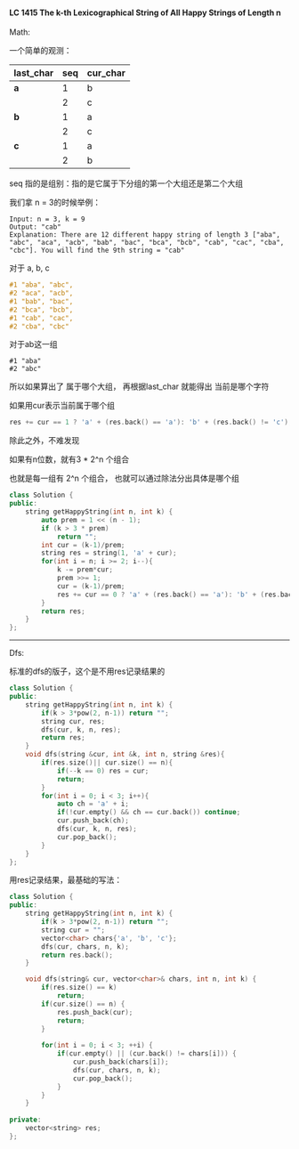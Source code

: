 #### LC 1415 The k-th Lexicographical String of All Happy Strings of Length n

Math:

一个简单的观测：

| last_char | seq  | cur_char |
| --------- | :--- | -------- |
| **a**     | 1    | b        |
|           | 2    | c        |
| **b**     | 1    | a        |
|           | 2    | c        |
| **c**     | 1    | a        |
|           | 2    | b        |

seq 指的是组别：指的是它属于下分组的第一个大组还是第二个大组

我们拿 n = 3的时候举例：

```
Input: n = 3, k = 9
Output: "cab"
Explanation: There are 12 different happy string of length 3 ["aba", "abc", "aca", "acb", "bab", "bac", "bca", "bcb", "cab", "cac", "cba", "cbc"]. You will find the 9th string = "cab"
```

对于 a, b, c

```c++
#1 "aba", "abc", 
#2 "aca", "acb", 
#1 "bab", "bac", 
#2 "bca", "bcb", 
#1 "cab", "cac", 
#2 "cba", "cbc"
```

对于ab这一组

```
#1 "aba"
#2 "abc"
```

所以如果算出了 属于哪个大组， 再根据last_char 就能得出 当前是哪个字符

如果用cur表示当前属于哪个组

```c++
res += cur == 1 ? 'a' + (res.back() == 'a'): 'b' + (res.back() != 'c');
```

除此之外，不难发现

如果有n位数，就有3 * 2^n 个组合

也就是每一组有 2^n 个组合， 也就可以通过除法分出具体是哪个组



```c++
class Solution {
public:
    string getHappyString(int n, int k) {
        auto prem = 1 << (n - 1);
        if (k > 3 * prem)
            return "";
        int cur = (k-1)/prem;
        string res = string(1, 'a' + cur);
        for(int i = n; i >= 2; i--){
            k -= prem*cur;
            prem >>= 1;
            cur = (k-1)/prem;
            res += cur == 0 ? 'a' + (res.back() == 'a'): 'b' + (res.back() != 'c');
        }
        return res;
    }
};
```

---



Dfs:

标准的dfs的版子，这个是不用res记录结果的

```c++
class Solution {
public:
    string getHappyString(int n, int k) {
        if(k > 3*pow(2, n-1)) return "";
        string cur, res;
        dfs(cur, k, n, res);
        return res;
    }
    void dfs(string &cur, int &k, int n, string &res){
        if(res.size()|| cur.size() == n){
            if(--k == 0) res = cur;
            return;
        }
        for(int i = 0; i < 3; i++){
            auto ch = 'a' + i;
            if(!cur.empty() && ch == cur.back()) continue;
            cur.push_back(ch);
            dfs(cur, k, n, res);
            cur.pop_back();
        }
    }
};
```

用res记录结果，最基础的写法：

```c++
class Solution {
public:
    string getHappyString(int n, int k) {
        if(k > 3*pow(2, n-1)) return "";
        string cur = "";
        vector<char> chars{'a', 'b', 'c'};
        dfs(cur, chars, n, k);
        return res.back();
    }

    void dfs(string& cur, vector<char>& chars, int n, int k) {
        if(res.size() == k)
            return;
        if(cur.size() == n) {
            res.push_back(cur);
            return;
        }
        
        for(int i = 0; i < 3; ++i) {
            if(cur.empty() || (cur.back() != chars[i])) {
                cur.push_back(chars[i]);
                dfs(cur, chars, n, k);
                cur.pop_back();
            }
        }
    }
    
private:
    vector<string> res;
};
```

